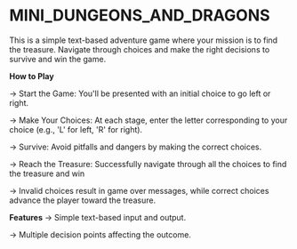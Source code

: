 # MINI_DUNGEONS_AND_DRAGONS
This is a simple text-based adventure game where your mission is to find the treasure. Navigate through choices and make the right decisions to survive and win the game.

**How to Play**

-> Start the Game: You'll be presented with an initial choice to go left or right.

-> Make Your Choices: At each stage, enter the letter corresponding to your choice (e.g., 'L' for left, 'R' for right).

-> Survive: Avoid pitfalls and dangers by making the correct choices.

-> Reach the Treasure: Successfully navigate through all the choices to find the treasure and win 

-> Invalid choices result in game over messages, while correct choices advance the player toward the treasure.

**Features**
-> Simple text-based input and output.

-> Multiple decision points affecting the outcome.
